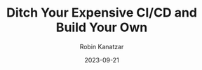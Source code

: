 ---
slug: "/talks/swift-connection/september-2023/robin-kanatzar-ditch-your-expensive-cicd-and-build-your-own"
date: 2023-09-21
title: "Ditch Your Expensive CI/CD and Build Your Own"
author: "Robin Kanatzar"
video: 9tlBqVdd5F0
thumbnail: https:/async-assets.s3.eu-west-3.amazonaws.com/thumbnails/9tlBqVdd5F0.jpg
slides: 
tags: []
year: 2023
conference: swift-connection
edition: september-2023
transcript:  
allow_ads: false
---
